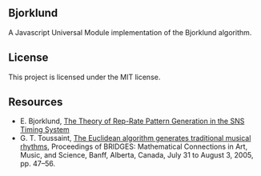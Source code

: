 ## Bjorklund

A Javascript Universal Module implementation of the Bjorklund algorithm.

## License

This project is licensed under the MIT license.

## Resources

* E. Bjorklund, [The Theory of Rep-Rate Pattern Generation in the SNS Timing System](https://ics-web.sns.ornl.gov/timing/Rep-Rate%20Tech%20Note.pdf)
* G. T. Toussaint, [The Euclidean algorithm generates traditional musical rhythms](http://cgm.cs.mcgill.ca/~godfried/publications/banff.pdf), Proceedings of BRIDGES: Mathematical Connections in Art, Music, and Science, Banff, Alberta, Canada, July 31 to August 3, 2005, pp. 47–56.
